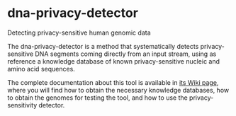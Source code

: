 # dna-privacy-detector
Detecting privacy-sensitive human genomic data

The dna-privacy-detector is a method that systematically detects privacy-sensitive DNA segments coming directly from an input stream, using as reference a knowledge database of known privacy-sensitive nucleic and amino acid sequences.

The complete documentation about this tool is available in [its Wiki page](https://github.com/vvcogo/dna-privacy-detector/wiki), where you will find how to obtain the necessary knowledge databases, how to obtain the genomes for testing the tool, and how to use the privacy-sensitivity detector.
